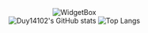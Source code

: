 <div align="center">
  <img src="https://github-widgetbox.vercel.app/api/profile?username=Duy14102&data=followers,repositories,stars,commits&theme=radical" alt="WidgetBox">
</div>

<div align="center">
    <img align="top" src="https://github-readme-stats.vercel.app/api?username=Duy14102&show_icons=true&theme=radical" alt="Duy14102's GitHub stats">
    <img align="top" src="https://github-readme-stats.vercel.app/api/top-langs/?username=Duy14102&layout=compact&theme=radical" alt="Top Langs">
</div>
